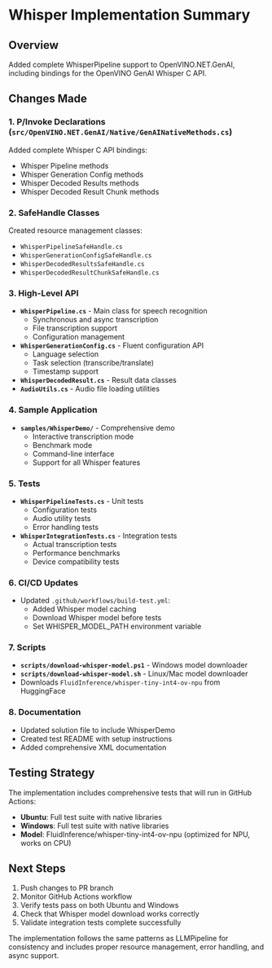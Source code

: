 # Whisper Implementation Summary

## Overview
Added complete WhisperPipeline support to OpenVINO.NET.GenAI, including bindings for the OpenVINO GenAI Whisper C API.

## Changes Made

### 1. P/Invoke Declarations (`src/OpenVINO.NET.GenAI/Native/GenAINativeMethods.cs`)
Added complete Whisper C API bindings:
- Whisper Pipeline methods
- Whisper Generation Config methods  
- Whisper Decoded Results methods
- Whisper Decoded Result Chunk methods

### 2. SafeHandle Classes
Created resource management classes:
- `WhisperPipelineSafeHandle.cs`
- `WhisperGenerationConfigSafeHandle.cs`
- `WhisperDecodedResultsSafeHandle.cs`
- `WhisperDecodedResultChunkSafeHandle.cs`

### 3. High-Level API
- **`WhisperPipeline.cs`** - Main class for speech recognition
  - Synchronous and async transcription
  - File transcription support
  - Configuration management
- **`WhisperGenerationConfig.cs`** - Fluent configuration API
  - Language selection
  - Task selection (transcribe/translate)
  - Timestamp support
- **`WhisperDecodedResult.cs`** - Result data classes
- **`AudioUtils.cs`** - Audio file loading utilities

### 4. Sample Application
- **`samples/WhisperDemo/`** - Comprehensive demo
  - Interactive transcription mode
  - Benchmark mode
  - Command-line interface
  - Support for all Whisper features

### 5. Tests
- **`WhisperPipelineTests.cs`** - Unit tests
  - Configuration tests
  - Audio utility tests
  - Error handling tests
- **`WhisperIntegrationTests.cs`** - Integration tests
  - Actual transcription tests
  - Performance benchmarks
  - Device compatibility tests

### 6. CI/CD Updates
- Updated `.github/workflows/build-test.yml`:
  - Added Whisper model caching
  - Download Whisper model before tests
  - Set WHISPER_MODEL_PATH environment variable

### 7. Scripts
- **`scripts/download-whisper-model.ps1`** - Windows model downloader
- **`scripts/download-whisper-model.sh`** - Linux/Mac model downloader
- Downloads `FluidInference/whisper-tiny-int4-ov-npu` from HuggingFace

### 8. Documentation
- Updated solution file to include WhisperDemo
- Created test README with setup instructions
- Added comprehensive XML documentation

## Testing Strategy

The implementation includes comprehensive tests that will run in GitHub Actions:
- **Ubuntu**: Full test suite with native libraries
- **Windows**: Full test suite with native libraries
- **Model**: FluidInference/whisper-tiny-int4-ov-npu (optimized for NPU, works on CPU)

## Next Steps

1. Push changes to PR branch
2. Monitor GitHub Actions workflow
3. Verify tests pass on both Ubuntu and Windows
4. Check that Whisper model download works correctly
5. Validate integration tests complete successfully

The implementation follows the same patterns as LLMPipeline for consistency and includes proper resource management, error handling, and async support.